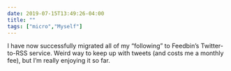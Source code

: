 ```yaml
---
date: 2019-07-15T13:49:26-04:00
title: ""
tags: ["micro","Myself"]
---
```

I have now successfully migrated all of my “following” to Feedbin’s Twitter-to-RSS service. Weird way to keep up with tweets (and costs me a monthly fee), but I’m really enjoying it so far.
